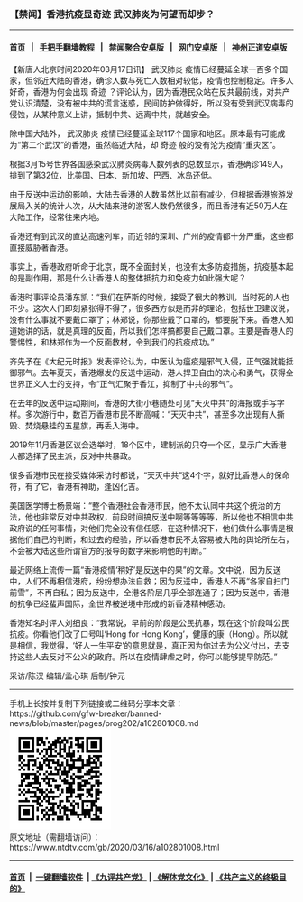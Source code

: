 ### 【禁闻】香港抗疫显奇迹 武汉肺炎为何望而却步？
------------------------

#### [首页](https://github.com/gfw-breaker/banned-news/blob/master/README.md) &nbsp;&nbsp;|&nbsp;&nbsp; [手把手翻墙教程](https://github.com/gfw-breaker/guides/wiki) &nbsp;&nbsp;|&nbsp;&nbsp; [禁闻聚合安卓版](https://github.com/gfw-breaker/bn-android) &nbsp;&nbsp;|&nbsp;&nbsp; [网门安卓版](https://github.com/oGate2/oGate) &nbsp;&nbsp;|&nbsp;&nbsp; [神州正道安卓版](https://github.com/SzzdOgate/update) 



<div><div class="post_content" itemprop="articleBody">
 <p>
  【新唐人北京时间2020年03月17日讯】
  <ok href="https://www.ntdtv.com/gb/武汉肺炎.htm">
   武汉肺炎
  </ok>
  疫情已经蔓延全球一百多个国家，但邻近大陆的香港，确诊人数与死亡人数相对较低，疫情也控制稳定。许多人好奇，香港为何会出现
  <ok href="https://www.ntdtv.com/gb/奇迹.htm">
   奇迹
  </ok>
  ？评论认为，因为香港民众站在反共最前线，对共产党认识清楚，没有被中共的谎言迷惑，民间防护做得好，所以没有受到武汉病毒的侵蚀，从某种意义上讲，抵制中共、远离中共，就越安全。
 </p>
 <p>
  除中国大陆外，
  <ok href="https://www.ntdtv.com/gb/武汉肺炎.htm">
   武汉肺炎
  </ok>
  疫情已经蔓延全球117个国家和地区。原本最有可能成为“第二个武汉”的香港，虽然临近大陆，却
  <ok href="https://www.ntdtv.com/gb/奇迹.htm">
   奇迹
  </ok>
  般的没有沦为疫情“重灾区”。
 </p>
 <p>
  根据3月15号世界各国感染武汉肺炎病毒人数列表的总数显示，香港确诊149人，排到了第32位，比美国、日本、新加坡、巴西、冰岛还低。
 </p>
 <p>
  由于反送中运动的影响，大陆去香港的人数虽然比以前有减少，但根据香港旅游发展局入关的统计人次，从大陆来港的游客人数仍然很多，而且香港有近50万人在大陆工作，经常往来内地。
 </p>
 <p>
  香港还有到武汉的直达高速列车，而近邻的深圳、广州的疫情都十分严重，这些都直接威胁著香港。
 </p>
 <p>
  事实上，香港政府听命于北京，既不全面封关，也没有太多防疫措施，抗疫基本起的是副作用，那是什么让香港人的整体抵抗力和免疫力如此强大呢？
 </p>
 <p>
  香港时事评论员潘东凯：“我们在萨斯的时候，接受了很大的教训，当时死的人也不少。这次人们即刻紧张得不得了，很多西方似是而非的理论，包括世卫建议说，没有什么事就不要戴口罩了；林郑说，你那些戴了口罩的，都要脱下来。香港人知道她讲的话，就是真理的反面，所以我们怎样搞都要自己戴口罩。主要是香港人的警惕性，和林郑作为一个反面教材，令到我们的抗疫成功。”
 </p>
 <p>
  齐先予在《大纪元时报》发表评论认为，中医认为瘟疫是邪气入侵，正气强就能抵御邪气。去年夏天，香港爆发的反送中运动，港人捍卫自由的决心和勇气，获得全世界正义人士的支持，令“正气汇聚于香江，抑制了中共的邪气”。
 </p>
 <p>
  在去年的反送中运动期间，香港的大街小巷随处可见“天灭中共”的海报或手写字样。多次游行中，数百万香港市民不断高喊：“天灭中共”，甚至多次出现有人撕毁、焚烧悬挂的五星旗，再丢入海中。
 </p>
 <p>
  2019年11月香港区议会选举时，18个区中，建制派的只夺一个区，显示广大香港人都选择了民主派，反对中共暴政。
 </p>
 <p>
  很多香港市民在接受媒体采访时都说，“天灭中共”这4个字，就好比香港人的保命符，有了它，香港有神助，逢凶化吉。
 </p>
 <p>
  美国医学博士杨景端：“整个香港社会香港市民，他不太认同中共这个统治的方法，他也非常反对中共政权，前段时间搞反送中啊等等等等，所以他也不相信中共政府说的任何事情，对他们完全没有信任感，在这种情况下，他们做什么事情是根据他们自己的判断，和过去的经验，所以香港市民不太容易被大陆的舆论所左右，不会被大陆这些所谓官方的报导的数字来影响他的判断。”
 </p>
 <p>
  最近网络上流传一篇“香港疫情‘稍好’是反送中的果”的文章。文中说，因为反送中，人们不再相信港府，纷纷想办法自救；因为反送中，香港人不再“各家自扫门前雪”，不再自私；因为反送中，全港各阶层几乎全部连通了；因为反送中，香港的抗争已经蜚声国际，全世界被逆境中形成的新香港精神感动。
 </p>
 <p>
  香港知名时评人刘细良：“我常说，早前的阶段是公民抗暴，现在这个阶段叫公民抗疫。你看他们改了口号叫‘Hong for Hong Kong’，健康的康（Hong）。所以就是相信，我觉得，‘好人一生平安’的意思就是，真正因为你过去为公义付出，去支持这些人去反对不公义的政府。所以在疫情肆虐之时，你可以能够提早防范。”
 </p>
 <p>
  采访/陈汉 编辑/孟心琪 后制/钟元
 </p>
 <div class="single_ad">
 </div>
</div>
</div>
<hr/>
手机上长按并复制下列链接或二维码分享本文章：<br/>
https://github.com/gfw-breaker/banned-news/blob/master/pages/prog202/a102801008.md <br/>
<a href='https://github.com/gfw-breaker/banned-news/blob/master/pages/prog202/a102801008.md'><img src='https://github.com/gfw-breaker/banned-news/blob/master/pages/prog202/a102801008.md.png'/></a> <br/>
原文地址（需翻墙访问）：https://www.ntdtv.com/gb/2020/03/16/a102801008.html


------------------------
#### [首页](https://github.com/gfw-breaker/banned-news/blob/master/README.md) &nbsp;|&nbsp; [一键翻墙软件](https://github.com/gfw-breaker/nogfw/blob/master/README.md) &nbsp;| [《九评共产党》](https://github.com/gfw-breaker/9ping.md/blob/master/README.md#九评之一评共产党是什么) | [《解体党文化》](https://github.com/gfw-breaker/jtdwh.md/blob/master/README.md) | [《共产主义的终极目的》](https://github.com/gfw-breaker/gczydzjmd.md/blob/master/README.md)


<img src='http://gfw-breaker.win/banned-news/pages/prog202/a102801008.md' width='0px' height='0px'/>